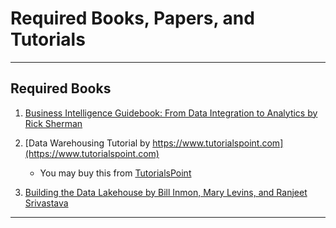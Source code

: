 # Required Books, Papers, and Tutorials

------

## Required Books 

1. [Business Intelligence Guidebook: From Data Integration to Analytics by Rick 
    Sherman](https://www.amazon.com/Business-Intelligence-Guidebook-Integration-Analytics-ebook/dp/B00PLOC3R8/ref=sr_1_1)  

2. [Data Warehousing Tutorial by https://www.tutorialspoint.com](https://www.tutorialspoint.com)
	* You may buy this from [TutorialsPoint](https://www.tutorialspoint.com)

3. [Building the Data Lakehouse by Bill Inmon, Mary Levins, and Ranjeet 
   Srivastava](https://www.databricks.com/wp-content/uploads/2021/10/The-Data-Lakehouse.pdf)


------

